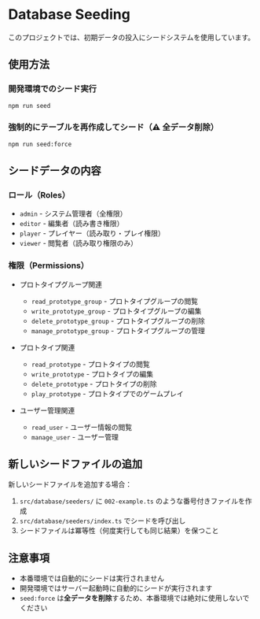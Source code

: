 # Database Seeding

このプロジェクトでは、初期データの投入にシードシステムを使用しています。

## 使用方法

### 開発環境でのシード実行
```bash
npm run seed
```

### 強制的にテーブルを再作成してシード（⚠️ 全データ削除）
```bash
npm run seed:force
```

## シードデータの内容

### ロール（Roles）
- `admin` - システム管理者（全権限）
- `editor` - 編集者（読み書き権限）
- `player` - プレイヤー（読み取り・プレイ権限）
- `viewer` - 閲覧者（読み取り権限のみ）

### 権限（Permissions）
- プロトタイプグループ関連
  - `read_prototype_group` - プロトタイプグループの閲覧
  - `write_prototype_group` - プロトタイプグループの編集
  - `delete_prototype_group` - プロトタイプグループの削除
  - `manage_prototype_group` - プロトタイプグループの管理

- プロトタイプ関連
  - `read_prototype` - プロトタイプの閲覧
  - `write_prototype` - プロトタイプの編集
  - `delete_prototype` - プロトタイプの削除
  - `play_prototype` - プロトタイプでのゲームプレイ

- ユーザー管理関連
  - `read_user` - ユーザー情報の閲覧
  - `manage_user` - ユーザー管理

## 新しいシードファイルの追加

新しいシードファイルを追加する場合：

1. `src/database/seeders/` に `002-example.ts` のような番号付きファイルを作成
2. `src/database/seeders/index.ts` でシードを呼び出し
3. シードファイルは冪等性（何度実行しても同じ結果）を保つこと

## 注意事項

- 本番環境では自動的にシードは実行されません
- 開発環境ではサーバー起動時に自動的にシードが実行されます
- `seed:force` は**全データを削除**するため、本番環境では絶対に使用しないでください
